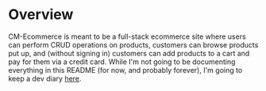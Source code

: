 # Overview
CM-Ecommerce is meant to be a full-stack ecommerce site where users can perform
CRUD operations on products, customers can browse products put up, and (without
signing in) customers can add products to a cart and pay for them via a credit
card. While I'm not going to be documenting everything in this README (for now,
and probably forever), I'm going to keep a dev diary [here](https://dot-education-70e.notion.site/CM-Ecommerce-578e3cc83a9b409f8a57694effb5ff7f).
